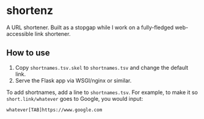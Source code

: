 # shortenz

A URL shortener. Built as a stopgap while I work on a fully-fledged web-accessible link shortener.

## How to use

1. Copy `shortnames.tsv.skel` to `shortnames.tsv` and change the default link.
2. Serve the Flask app via WSGI/nginx or similar.

To add shortnames, add a line to `shortnames.tsv`. For example, to make it so `short.link/whatever` goes to Google, you would input:

```
whatever[TAB]https://www.google.com
```
